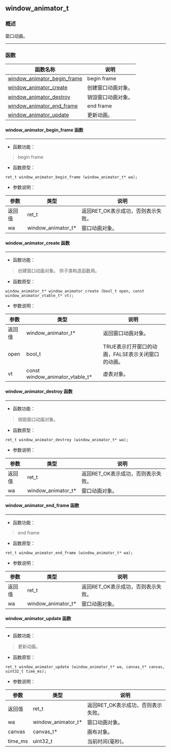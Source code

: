 ## window\_animator\_t
### 概述
窗口动画。

----------------------------------
### 函数
<p id="window_animator_t_methods">

| 函数名称 | 说明 | 
| -------- | ------------ | 
| <a href="#window_animator_t_window_animator_begin_frame">window\_animator\_begin\_frame</a> | begin frame |
| <a href="#window_animator_t_window_animator_create">window\_animator\_create</a> | 创建窗口动画对象。 |
| <a href="#window_animator_t_window_animator_destroy">window\_animator\_destroy</a> | 销毁窗口动画对象。 |
| <a href="#window_animator_t_window_animator_end_frame">window\_animator\_end\_frame</a> | end frame |
| <a href="#window_animator_t_window_animator_update">window\_animator\_update</a> | 更新动画。 |
#### window\_animator\_begin\_frame 函数
-----------------------

* 函数功能：

> <p id="window_animator_t_window_animator_begin_frame">begin frame


* 函数原型：

```
ret_t window_animator_begin_frame (window_animator_t* wa);
```

* 参数说明：

| 参数 | 类型 | 说明 |
| -------- | ----- | --------- |
| 返回值 | ret\_t | 返回RET\_OK表示成功，否则表示失败。 |
| wa | window\_animator\_t* | 窗口动画对象。 |
#### window\_animator\_create 函数
-----------------------

* 函数功能：

> <p id="window_animator_t_window_animator_create">创建窗口动画对象。
>供子类构造函数用。


* 函数原型：

```
window_animator_t* window_animator_create (bool_t open, const window_animator_vtable_t* vt);
```

* 参数说明：

| 参数 | 类型 | 说明 |
| -------- | ----- | --------- |
| 返回值 | window\_animator\_t* | 返回窗口动画对象。 |
| open | bool\_t | TRUE表示打开窗口的动画，FALSE表示关闭窗口的动画。 |
| vt | const window\_animator\_vtable\_t* | 虚表对象。 |
#### window\_animator\_destroy 函数
-----------------------

* 函数功能：

> <p id="window_animator_t_window_animator_destroy">销毁窗口动画对象。


* 函数原型：

```
ret_t window_animator_destroy (window_animator_t* wa);
```

* 参数说明：

| 参数 | 类型 | 说明 |
| -------- | ----- | --------- |
| 返回值 | ret\_t | 返回RET\_OK表示成功，否则表示失败。 |
| wa | window\_animator\_t* | 窗口动画对象。 |
#### window\_animator\_end\_frame 函数
-----------------------

* 函数功能：

> <p id="window_animator_t_window_animator_end_frame">end frame


* 函数原型：

```
ret_t window_animator_end_frame (window_animator_t* wa);
```

* 参数说明：

| 参数 | 类型 | 说明 |
| -------- | ----- | --------- |
| 返回值 | ret\_t | 返回RET\_OK表示成功，否则表示失败。 |
| wa | window\_animator\_t* | 窗口动画对象。 |
#### window\_animator\_update 函数
-----------------------

* 函数功能：

> <p id="window_animator_t_window_animator_update">更新动画。


* 函数原型：

```
ret_t window_animator_update (window_animator_t* wa, canvas_t* canvas, uint32_t time_ms);
```

* 参数说明：

| 参数 | 类型 | 说明 |
| -------- | ----- | --------- |
| 返回值 | ret\_t | 返回RET\_OK表示成功，否则表示失败。 |
| wa | window\_animator\_t* | 窗口动画对象。 |
| canvas | canvas\_t* | 画布对象。 |
| time\_ms | uint32\_t | 当前时间(毫秒)。 |
